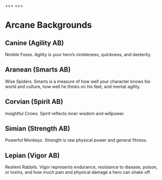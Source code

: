 +++
+++

# Arcane Backgrounds

## Canine (Agility AB)

Nimble Foxes. Agility is your hero’s nimbleness, quickness, and dexterity.

## Aranean (Smarts AB)

Wise Spiders. Smarts is a measure of how well your character knows his world and culture, how well he thinks on his feet, and mental agility.

## Corvian (Spirit AB)

Insightful Crows. Spirit reflects inner wisdom and willpower.

## Simian (Strength AB)

Powerful Monkeys. Strength is raw physical power and general fitness.

## Lepian (Vigor AB)

Reslient Rabbits. Vigor represents endurance, resistance to disease, poison, or toxins, and how much pain and physical damage a hero can shake off.

